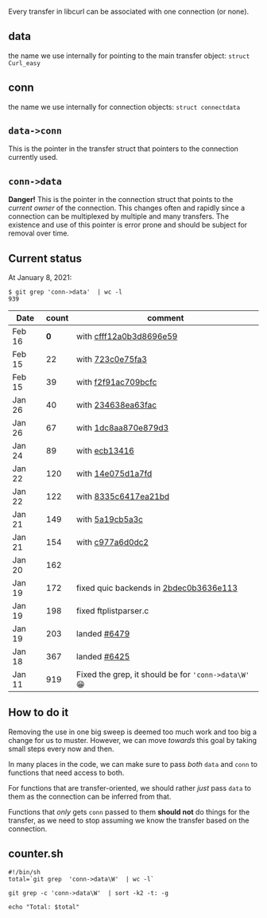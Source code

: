 Every transfer in libcurl can be associated with one connection (or none).

## data

the name we use internally for pointing to the main transfer object: `struct Curl_easy`

## conn

the name we use internally for connection objects: `struct connectdata`

## `data->conn`

This is the pointer in the transfer struct that pointers to the connection currently used.

## `conn->data`

**Danger!** This is the pointer in the connection struct that points to the *current owner* of the connection. This changes often and rapidly since a connection can be multiplexed by multiple and many transfers. The existence and use of this pointer is error prone and should be subject for removal over time.

## Current status

At January 8, 2021:
~~~shell
$ git grep 'conn->data'  | wc -l
939
~~~

|Date| count | comment |
|----|-------|---------|
|Feb 16 | **0** | with [cfff12a0b3d8696e59](https://github.com/curl/curl/commit/cfff12a0b3d8696e59)
|Feb 15 | 22 | with [723c0e75fa3](https://github.com/curl/curl/commit/723c0e75fa3)
|Feb 15 | 39 | with [f2f91ac709bcfc](https://github.com/curl/curl/commit/f2f91ac709bcfc)
|Jan 26 | 40 | with [234638ea63fac](https://github.com/curl/curl/commit/234638ea63fac)
|Jan 26 | 67 | with [1dc8aa870e879d3](https://github.com/curl/curl/commit/1dc8aa870e879d3)
|Jan 24 | 89 | with [ecb13416](https://github.com/curl/curl/commit/ecb13416)
|Jan 22 | 120 | with [14e075d1a7fd](https://github.com/curl/curl/commit/14e075d1a7fd)
|Jan 22 | 122 | with [8335c6417ea21bd](https://github.com/curl/curl/commit/8335c6417ea21bd)
|Jan 21 | 149 | with [5a19cb5a3c](https://github.com/curl/curl/commit/5a19cb5a3c)
|Jan 21 | 154 | with [c977a6d0dc2](https://github.com/curl/curl/commit/c977a6d0dc2)
|Jan 20 | 162 |  |
|Jan 19 | 172 | fixed quic backends in [2bdec0b3636e113](https://github.com/curl/curl/commit/2bdec0b3636e)
|Jan 19 | 198 | fixed ftplistparser.c
|Jan 19 | 203 | landed [#6479](https://github.com/curl/curl/pull/6479)
|Jan 18 | 367 | landed [#6425](https://github.com/curl/curl/pull/6425)
|Jan 11 | 919 | Fixed the grep, it should be for `'conn->data\W'` :grin: 


## How to do it

Removing the use in one big sweep is deemed too much work and too big a change for us to muster. However, we can move *towards* this goal by taking small steps every now and then.

In many places in the code, we can make sure to pass *both* `data` and `conn` to functions that need access to both.

For functions that are transfer-oriented, we should rather *just* pass `data` to them as the connection can be inferred from that.

Functions that *only* gets `conn` passed to them **should not** do things for the transfer, as we need to stop assuming we know the transfer based on the connection.

## counter.sh
~~~shell
#!/bin/sh
total=`git grep  'conn->data\W'  | wc -l`

git grep -c 'conn->data\W'  | sort -k2 -t: -g

echo "Total: $total"
